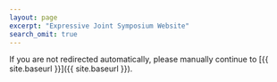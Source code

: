 ```yaml
---
layout: page
excerpt: "Expressive Joint Symposium Website"
search_omit: true
---
```

<head> <script>window.location.href = "{{ site.baseurl }}"</script> </head>

If you are not redirected automatically, please manually continue to [{{ site.baseurl }}]({{ site.baseurl }}).
